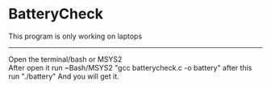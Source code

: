 # BatteryCheck
This program is only working on laptops 
_______________________________________
Open the terminal/bash or MSYS2  
After open it run
~Bash/MSYS2
"gcc batterycheck.c -o battery" after this 
run "./battery" 
And you will get it. 
